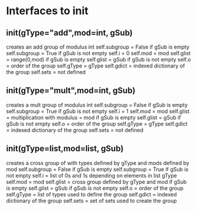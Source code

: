 # Interfaces to __init__

## __init__(gType="add",mod=int, gSub)

creates an add group of modulus int
self.subgroup = False if gSub is empty
self.subgroup = True if gSub is not empty
self.i = 0
self.mod = mod
self.glist = range(0,mod) if gSub is empty
self.glist = gSub if gSub is not empty
self.o = order of the group
self.gType = gType
self.gdict = indexed dictionary of the group
self.sets = not defined

## __init__(gType="mult",mod=int, gSub)

creates a mult group of modulus int
self.subgroup = False if gSub is empty
self.subgroup = True if gSub is not empty
self.i = 1
self.mod = mod
self.glist = multiplication with modulus = mod if gSub is empty
self.glist = gSub if gSub is not empty
self.o = order of the group
self.gType = gType
self.gdict = indexed dictionary of the group
self.sets = not defined

## __init__(gType=list,mod=list, gSub)

creates a cross group of with types defined by gType and mods defined by mod
self.subgroup = False if gSub is empty
self.subgroup = True if gSub is not empty
self.i = list of 0s and 1s depending on elements in list gType
self.mod = mod
self.glist = cross group defined by gType and mod if gSub is empty
self.glist = gSub if gSub is not empty
self.o = order of the group
self.gType = list of types used to define the group
self.gdict = indexed dictionary of the group
self.sets = set of sets used to create the group






















